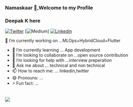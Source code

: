 ### Namaskaar 🙏,Welcome to my Profile
### Deepak K here 
[![Twitter](https://img.shields.io/twitter/url/https/twitter.com/cloudposse.svg?style=social&label=Twitter)](https://twitter.com/deepak_kapse29)
[![Medium](https://img.shields.io/badge/-Medium-black.svg?style=flat-square&logo=Medium&colorB=000)]
[![Linkedin]((https://img.shields.io/badge/-LinkedIn-black.svg?style=flat-square&logo=linkedin&&color=#81170D))](https://www.linkedin.com/in/deepak-k-31a414172/)
<!--
**deepakkapse/deepakkapse** is a ✨ _special_ ✨ repository because its `README.md` (this file) appears on your GitHub profile.



- 
-->
🔭 I’m currently working on ...MLOps+HybridCloud+Flutter
- 🌱 I’m currently learning ... App development
- 👯 I’m looking to collaborate on ...open source contribution
- 🤔 I’m looking for help with ...interview preperation
- 💬 Ask me about ... technical and non technical
- 📫 How to reach me: ... linkedin,twitter
- 😄 Pronouns: ...
- ⚡ Fun fact: ...

<br>
<img src='https://github-readme-stats.vercel.app/api?username=deepakkapse&&show_icons=true&title_color=#81170D&icon_color=#81170D&text_color=000000&bg_color=F8E9FA'>
